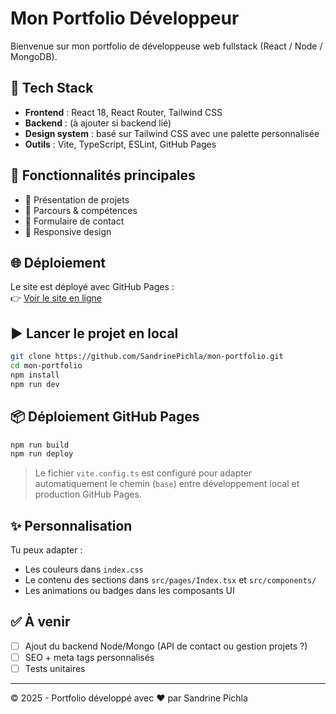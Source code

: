 # Mon Portfolio Développeur

Bienvenue sur mon portfolio de développeuse web fullstack (React / Node / MongoDB).

## 🚀 Tech Stack

- **Frontend** : React 18, React Router, Tailwind CSS
- **Backend** : (à ajouter si backend lié)
- **Design system** : basé sur Tailwind CSS avec une palette personnalisée
- **Outils** : Vite, TypeScript, ESLint, GitHub Pages

## 🧩 Fonctionnalités principales

- 📁 Présentation de projets
- 📜 Parcours & compétences
- 📩 Formulaire de contact
- 📱 Responsive design

## 🌐 Déploiement

Le site est déployé avec GitHub Pages :  
👉 [Voir le site en ligne](https://sandrinepichla.github.io/mon-portfolio/)

## ▶️ Lancer le projet en local

```bash
git clone https://github.com/SandrinePichla/mon-portfolio.git
cd mon-portfolio
npm install
npm run dev
```

## 📦 Déploiement GitHub Pages

```bash
npm run build
npm run deploy
```

> Le fichier `vite.config.ts` est configuré pour adapter automatiquement le chemin (`base`) entre développement local et production GitHub Pages.

## ✨ Personnalisation

Tu peux adapter :

- Les couleurs dans `index.css`
- Le contenu des sections dans `src/pages/Index.tsx` et `src/components/`
- Les animations ou badges dans les composants UI

## ✅ À venir

- [ ] Ajout du backend Node/Mongo (API de contact ou gestion projets ?)
- [ ] SEO + meta tags personnalisés
- [ ] Tests unitaires

---

© 2025 - Portfolio développé avec ❤️ par Sandrine Pichla